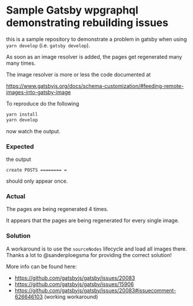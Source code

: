 # Sample Gatsby wpgraphql demonstrating rebuilding issues

this is a sample repository to demonstrate a problem in gatsby when
using `yarn develop` (i.e. `gatsby develop`).

As soon as an image resolver is added, the pages get regenerated
many many times.

The image resolver is more or less the code documented at

https://www.gatsbyjs.org/docs/schema-customization/#feeding-remote-images-into-gatsby-image

To reproduce do the following

```bash
yarn install
yarn develop
```

now watch the output.

### Expected

the output

```
create POSTS ======== =
```

should only appear once.

### Actual

The pages are being regenerated 4 times.

It appears that the pages are being regenerated for every single image.

### Solution

A workaround is to use the `sourceNodes` lifecycle and load all images there.
Thanks a lot to @sanderploegsma for providing the correct solution!

More info can be found here:

- https://github.com/gatsbyjs/gatsby/issues/20083
- https://github.com/gatsbyjs/gatsby/issues/15906
- https://github.com/gatsbyjs/gatsby/issues/20083#issuecomment-626646103 (working workaround)
